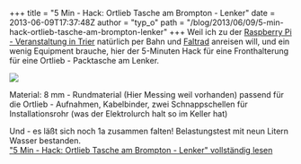 +++
title = "5 Min - Hack: Ortlieb Tasche am Brompton - Lenker"
date = 2013-06-09T17:37:48Z
author = "typ_o"
path = "/blog/2013/06/09/5-min-hack-ortlieb-tasche-am-brompton-lenker"
+++
Weil ich zu der [Raspberry Pi - Veranstaltung in
Trier](https://www.piandmore.de/) natürlich per Bahn und
[Faltrad](https://www.brompton.de/) anreisen will, und ein wenig
Equipment brauche, hier der 5-Minuten Hack für eine Fronthalterung für
eine Ortlieb - Packtasche am Lenker.

![](/media/ortl01.jpg)

Material: 8 mm - Rundmaterial (Hier Messing weil vorhanden) passend für
die Ortlieb - Aufnahmen, Kabelbinder, zwei Schnappschellen für
Installationsrohr (was der Elektrolurch halt so im Keller hat)

Und - es läßt sich noch 1a zusammen falten\! Belastungstest mit neun
Litern Wasser bestanden.  
["5 Min - Hack: Ortlieb Tasche am Brompton - Lenker" vollständig
lesen](https://flipdot.org/blog/archives/208-5-Min-Hack-Ortlieb-Tasche-am-Brompton-Lenker.html#extended)
